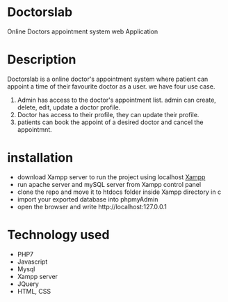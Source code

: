 # Doctorslab
Online Doctors appointment system web Application

# Description
Doctorslab is a online doctor's appointment system where patient can appoint a time of their favourite doctor as a user. we have four use case.
1. Admin has access to the doctor's appointment list. admin can create, delete, edit, update a doctor profile. 
2. Doctor has access to their profile, they can update their profile.
3. patients can book the appoint of a desired doctor and cancel the appointmnt.

# installation
- download Xampp server to run the project using localhost
  [Xampp](https://pages.github.com/)
- run apache server and mySQL server from Xampp control panel
- clone the repo and move it to htdocs folder inside Xampp directory in c
- import your exported database into phpmyAdmin
- open the browser and write http://localhost:127.0.0.1

# Technology used
- PHP7
- Javascript
- Mysql
- Xampp server
- JQuery
- HTML, CSS
